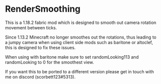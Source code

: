 # RenderSmoothing

This is a 1.18.2 fabric mod which is designed to smooth out camera rotation movement between ticks.

Since 1.13.2 Minecraft no longer smoothes out the rotations, thus leading to a jumpy camera when using client side mods such as baritone or altoclef, this is designed to fix these issues.

When using with baritone make sure to set randomLooking113 and randomLooking to 0 for the smoothest view.

If you want this to be ported to a different version please get in touch with me on discord (scorbett123#5313).
